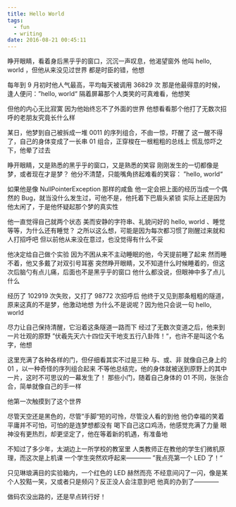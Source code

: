 ```yaml
---
title: Hello World 
tags:
  - fun
  - writing
date: 2016-08-21 00:45:11
---
```


睁开眼睛，看着身后黑乎乎的窗口，沉沉一声叹息，他渴望窗外
他叫 hello, world ，但他从来没见过世界
都是时臣的错，他想

每年到 9 月初时他人气最高，平均每天被调用 36829 次
那是他最得意的时候，逢人便问：”hello, world“
隔着屏幕那个人类笑的可真难看，他想笑

但他的内心无比寂寞
因为他始终忘不了外面的世界
他想看看那个他打了无数次招呼的老朋友究竟长什么样

某日，他梦到自己被拆成一堆 0011 的序列组合，不由一惊，吓醒了
这一醒不得了，自己的身体变成了一长串 01 组合，正穿梭在一根粗粗的总线上
慌乱惊吓之下，他晕了过去

<!-- more -->

睁开眼睛，又是熟悉的黑乎乎的窗口，又是熟悉的笑容
刚刚发生的一切都像是梦，或者现在才是梦？
他分不清楚，只能嘴角挤起难看的笑容：
”hello, world“

如果他是像 NullPointerException 那样的咸鱼
他一定会把上面的经历当成一个偶然的 Bug，就当没什么发生过，可他不是，他托着下巴眉头紧锁
实际上还是因为他太闲了，于是他怀疑起那个梦的真实性

他一直觉得自己就两个状态
美而安静的字符串、礼貌问好的 hello, world 、睡觉
等等，为什么还有睡觉？
之所以这么想，可能是因为每次都习惯了刚醒过来就和人打招呼吧
但以前他从来没在意过，也没觉得有什么不妥

他决定给自己做个实验
因为不困从来不主动睡眠的他，今天提前睡了起来
然而睡不着，他又多戴了对双引号耳塞
突然睁开眼睛，又不知道什么时候睡着的，但这次后脑勺有点儿痛，后面也不是黑乎乎的窗口
他什么都没说，但眼神中多了点儿什么

经历了 102919 次失败，又打了 98772 次招呼后
他终于又见到那条粗粗的隧道，原来这真的不是梦，他激动地想
为什么不是说呢？因为他只会说一句 hello, world 

尽力让自己保持清醒，它沿着这条隧道一路而下
经过了无数次变道之后，他来到一片壮观的原野
”伏羲先天六十四位天干地支五行八卦阵！“，也许不是叫这个名字，他想

这里充满了各种各样的门，但仔细看其实不过是三种
与、或、非
就像自己身上的 01 ，以一种奇怪的序列组合起来
不等他总结完，他的身体就被送到原野上的其中一片，这时不可思议的一幕发生了！
那些小门，随着自己身体的 01 不同，张张合合，简单就像自己的手一样

他第一次触摸到了这个世界

尽管天空还是黑色的，尽管”手脚“短的可怜，尽管没人看的到他
他仍幸福的笑着
平庸并不可怕，可怕的是连梦想都没有 
喝下自己这口鸡汤，他感觉充满了力量
眼神没有更热烈，却更坚定了，他在等着新的机遇，有准备地

不知过了多少年，太湖边上一所学校的教室里
人类教师正在教他的学生们微机原理，而这次是上机课
一个学生突然欢呼起来————
”我点亮第一个 LED 了！“

只见琳琅满目的实验箱内，一个红色的 LED 赫然而亮
不经意间闪了一闪，像是某个人狡黠一笑，又或者只是频闪？反正没人会注意到吧
他真的办到了————

做码农没出路的，还是早点转行好！

